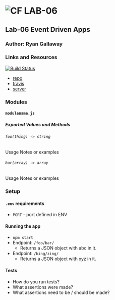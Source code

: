 ![CF](http://i.imgur.com/7v5ASc8.png) LAB-06
=================================================

## Lab-06 Event Driven Apps

### Author: Ryan Gallaway

### Links and Resources

[![Build Status](https://www.travis-ci.com/rkgallaway/06-event-driven-apps.svg?branch=master)](https://www.travis-ci.com/rkgallaway/06-event-driven-apps)

* [repo](https://github.com/rkgallaway/06-event-driven-apps)
* [travis](https://www.travis-ci.com/rkgallaway/06-event-driven-apps)
* [server](https://lab-06-event-driven-apps.herokuapp.com/)

### Modules
#### `modulename.js`
##### Exported Values and Methods

###### `foo(thing) -> string`
Usage Notes or examples

###### `bar(array) -> array`
Usage Notes or examples

### Setup
#### `.env` requirements
* `PORT` - port defined in ENV

#### Running the app
* `npm start`
* Endpoint: `/foo/bar/`
  * Returns a JSON object with abc in it.
* Endpoint: `/bing/zing/`
  * Returns a JSON object with xyz in it.

#### Tests
* How do you run tests?
* What assertions were made?
* What assertions need to be / should be made?

